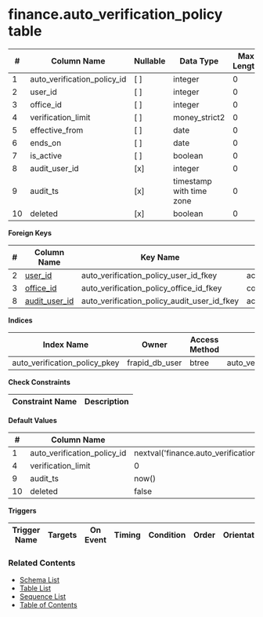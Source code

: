# finance.auto_verification_policy table



| # | Column Name | Nullable | Data Type | Max Length | Description |
| --- | --- | --- | --- | --- | --- |
| 1 | auto_verification_policy_id | [ ] | integer | 0 |  |
| 2 | user_id | [ ] | integer | 0 |  |
| 3 | office_id | [ ] | integer | 0 |  |
| 4 | verification_limit | [ ] | money_strict2 | 0 |  |
| 5 | effective_from | [ ] | date | 0 |  |
| 6 | ends_on | [ ] | date | 0 |  |
| 7 | is_active | [ ] | boolean | 0 |  |
| 8 | audit_user_id | [x] | integer | 0 |  |
| 9 | audit_ts | [x] | timestamp with time zone | 0 |  |
| 10 | deleted | [x] | boolean | 0 |  |



**Foreign Keys**

| # | Column Name | Key Name | References |
| --- | --- | --- | --- |
| 2 | [user_id](../account/users.md) | auto_verification_policy_user_id_fkey | account.users.user_id |
| 3 | [office_id](../core/offices.md) | auto_verification_policy_office_id_fkey | core.offices.office_id |
| 8 | [audit_user_id](../account/users.md) | auto_verification_policy_audit_user_id_fkey | account.users.user_id |



**Indices**

| Index Name | Owner | Access Method | Definition | Description |
| --- | --- | --- | --- | --- |
| auto_verification_policy_pkey | frapid_db_user | btree | auto_verification_policy_id |  |



**Check Constraints**

| Constraint Name | Description |
| --- | --- |



**Default Values**

| # | Column Name | Default |
| --- | --- | --- |
| 1 | auto_verification_policy_id | nextval('finance.auto_verification_policy_auto_verification_policy_id_seq'::regclass) |
| 4 | verification_limit | 0 |
| 9 | audit_ts | now() |
| 10 | deleted | false |


**Triggers**

| Trigger Name | Targets | On Event | Timing | Condition | Order | Orientation | Description |
| --- | --- | --- | --- | --- | --- | --- | --- |


### Related Contents
* [Schema List](../../schemas.md)
* [Table List](../../tables.md)
* [Sequence List](../../sequences.md)
* [Table of Contents](../../README.md)
